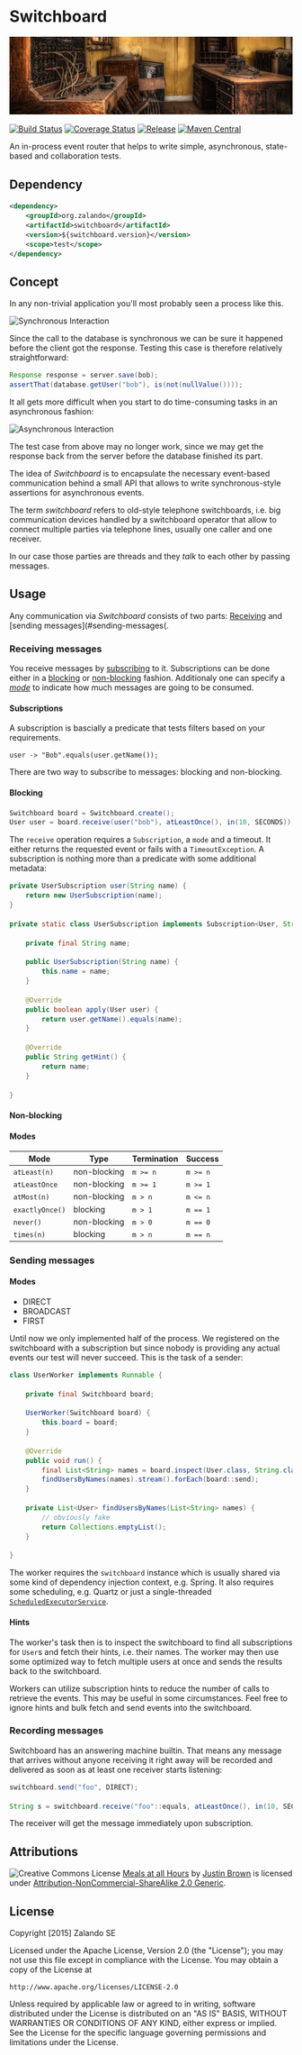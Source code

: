 # Switchboard

[![Switchboard](docs/switchboard.jpg)](https://www.flickr.com/photos/justininsd/7888302222/)

[![Build Status](https://img.shields.io/travis/zalando/switchboard.svg)](https://travis-ci.org/zalando/switchboard)
[![Coverage Status](https://img.shields.io/coveralls/zalando/switchboard.svg)](https://coveralls.io/r/zalando/switchboard)
[![Release](https://img.shields.io/github/release/zalando/switchboard.svg)](https://github.com/zalando/switchboard/releases)
[![Maven Central](https://img.shields.io/maven-central/v/org.zalando/switchboard.svg)](https://maven-badges.herokuapp.com/maven-central/org.zalando/switchboard)

An in-process event router that helps to write simple, asynchronous, state-based and collaboration tests. 
    
## Dependency

```xml
<dependency>
    <groupId>org.zalando</groupId>
    <artifactId>switchboard</artifactId>
    <version>${switchboard.version}</version>
    <scope>test</scope>
</dependency>
```
    
## Concept

In any non-trivial application you'll most probably seen a process like this.

![Synchronous Interaction](http://www.websequencediagrams.com/cgi-bin/cdraw?lz=dGl0bGUgU3luY2hyb25vdXMgSW50ZXJhY3Rpb24KCkNsaWVudC0-U2VydmVyOiBSZXF1ZXN0CgAKBi0-RGF0YWJhc2UAEAoACggAKAxzcG9uc2UALAkATwYADgs&s=napkin)
 
Since the call to the database is synchronous we can be sure it happened before the client got the response. Testing this case is therefore relatively 
straightforward:

```java
Response response = server.save(bob);
assertThat(database.getUser("bob"), is(not(nullValue())));
```

It all gets more difficult when you start to do time-consuming tasks in an asynchronous fashion:
 
![Asynchronous Interaction](http://www.websequencediagrams.com/cgi-bin/cdraw?lz=dGl0bGUgQXN5bmNocm9ub3VzIEludGVyYWN0aW9uCgpDbGllbnQtPlNlcnZlcjogUmVxdWVzdAoACgYtPkRhdGFiYXNlAAgSADQGOiBSZXNwb25zZQoAIwgAQQwAFAc&s=napkin)
 
The test case from above may no longer work, since we may get the response back from the server before the database finished its part.

The idea of *Switchboard* is to encapsulate the necessary event-based communication behind a small API that allows to write synchronous-style assertions for 
asynchronous events.

The term *switchboard* refers to old-style telephone switchboards, i.e. big communication devices handled by a switchboard operator that allow to connect
multiple parties via telephone lines, usually one caller and one receiver.
 
In our case those parties are threads and they *talk* to each other by passing messages.

## Usage

Any communication via *Switchboard* consists of two parts: [Receiving](#receiving-message) and [sending messages](#sending-messages(.

### Receiving messages

You receive messages by [subscribing](#subscriptions) to it. Subscriptions can be done either in a [blocking](#blocking) or [non-blocking](#non-blocking) fashion. Additionaly one can specify a [*mode*](#modes) to indicate how much messages are going to be consumed.

#### Subscriptions

A subscription is bascially a predicate that tests filters based on your requirements.

```
user -> "Bob".equals(user.getName());
```
There are two way to subscribe to messages: blocking and non-blocking.

#### Blocking

```java
Switchboard board = Switchboard.create();
User user = board.receive(user("bob"), atLeastOnce(), in(10, SECONDS));
```

The `receive` operation requires a `Subscription`, a `mode` and a timeout. It either returns the requested event or fails with a `TimeoutException`. 
A subscription is nothing more than a predicate with some additional metadata:

```java
private UserSubscription user(String name) {
    return new UserSubscription(name);
}

private static class UserSubscription implements Subscription<User, String> {

    private final String name;

    public UserSubscription(String name) {
        this.name = name;
    }

    @Override
    public boolean apply(User user) {
        return user.getName().equals(name);
    }

    @Override
    public String getHint() {
        return name;
    }
    
}
```

#### Non-blocking

#### Modes

| Mode            | Type         | Termination | Success  |
|-----------------|--------------|-------------|----------|
| `atLeast(n)`    | non-blocking | `m >= n`    | `m >= n` |
| `atLeastOnce`   | non-blocking | `m >= 1`    | `m >= 1` |
| `atMost(n)`     | non-blocking | `m > n`     | `m <= n` |
| `exactlyOnce()` | blocking     | `m > 1`     | `m == 1` |
| `never()`       | non-blocking | `m > 0`     | `m == 0` |
| `times(n)`      | blocking     | `m > n`     | `m == n` |

### Sending messages

#### Modes

 - DIRECT
 - BROADCAST
 - FIRST

Until now we only implemented half of the process. We registered on the switchboard with a subscription but since nobody is providing any actual events our 
test will never succeed. This is the task of a sender:

```java
class UserWorker implements Runnable {

    private final Switchboard board;

    UserWorker(Switchboard board) {
        this.board = board;
    }

    @Override
    public void run() {
        final List<String> names = board.inspect(User.class, String.class);
        findUsersByNames(names).stream().forEach(board::send);
    }

    private List<User> findUsersByNames(List<String> names) {
        // obviously fake
        return Collections.emptyList();
    }

}
```

The worker requires the `switchboard` instance which is usually shared via some kind of dependency injection context, e.g. Spring. It also requires some scheduling, e.g. Quartz or just a single-threaded [`ScheduledExecutorService`](http://docs.oracle.com/javase/7/docs/api/java/util/concurrent/Executors.html#newSingleThreadScheduledExecutor\(\)).

#### Hints

The worker's task then is to inspect the switchboard to find all subscriptions for `User`s and fetch their hints, i.e. their names. The worker may then use some optimized way to fetch multiple users at once and sends the results back to the switchboard. 

Workers can utilize subscription hints to reduce the number of calls to retrieve the events. This may be useful in some circumstances. Feel free to ignore hints and bulk fetch and send events into the switchboard.

### Recording messages

Switchboard has an answering machine builtin. That means any message that arrives without anyone receiving it right away will be recorded and delivered as
soon as at least one receiver starts listening:

```java
switchboard.send("foo", DIRECT);

String s = switchboard.receive("foo"::equals, atLeastOnce(), in(10, SECONDS));
```

The receiver will get the message immediately upon subscription.

## Attributions

![Creative Commons License](http://i.creativecommons.org/l/by-nc-sa/2.0/80x15.png)
[Meals at all Hours](https://www.flickr.com/photos/justininsd/7888302222/) by 
[Justin Brown](https://www.flickr.com/photos/justininsd/) is licensed under
[Attribution-NonCommercial-ShareAlike 2.0 Generic](https://creativecommons.org/licenses/by-nc-sa/2.0/).

## License

Copyright [2015] Zalando SE

Licensed under the Apache License, Version 2.0 (the "License");
you may not use this file except in compliance with the License.
You may obtain a copy of the License at

    http://www.apache.org/licenses/LICENSE-2.0

Unless required by applicable law or agreed to in writing, software
distributed under the License is distributed on an "AS IS" BASIS,
WITHOUT WARRANTIES OR CONDITIONS OF ANY KIND, either express or implied.
See the License for the specific language governing permissions and
limitations under the License.

